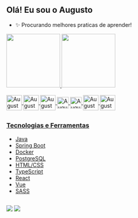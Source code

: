 ## Olá! Eu sou o Augusto 

- ✨ Procurando melhores praticas de aprender!

<div>
  <a href="https://github.com/AugustoSandrini">
    <img height="140em" src="https://github-readme-stats.vercel.app/api?username=AugustoSandrini&show_icons=true&theme=dark&include_all_commits=true&count_private=true"/>
    <img height="140em" src="https://github-readme-stats.vercel.app/api/top-langs/?username=AugustoSandrini&layout=compact&langs_count=8&hide_border=true&theme=dark"/>
</div>
  
<div style="display: inline_block"><br>
  <img align="center" alt="AugustoJ" height="40" width="40" src="https://cdn.jsdelivr.net/gh/devicons/devicon/icons/java/java-original-wordmark.svg">
  <img align="center" alt="AugustoSB" height="40" width="40" src="https://cdn.jsdelivr.net/gh/devicons/devicon/icons/spring/spring-original-wordmark.svg">
  <img align="center" alt="AugustoTS" height="40" width="40" src="https://img.icons8.com/?id=nCj4PvnCO0tZ">
  <img align="center" alt="AugustoReact" height="30" width="30" src="https://img.icons8.com/?size=256&id=asWSSTBrDlTW">
  <img align="center" alt="AugustoVue" height="30" width="30" src="https://img.icons8.com/?size=256&id=dzfo6UeXW9h7">
  <img align="center" alt="AugustoIDEA" height="40" width="40" src="https://img.icons8.com/plasticine/100/000000/intellij-idea.png">
  <img align="center" alt="AugustoLinux" height="40" width="40" src="https://img.icons8.com/color/256/linux.png">
</div>
  
  ##
  
  ### Tecnologias e Ferramentas
  
  - Java
  - Spring Boot
  - Docker
  - PostgreSQL
  - HTML/CSS
  - TypeScript
  - React
  - Vue
  - SASS
  
  ##
  
<div>
  <a href="https://www.linkedin.com/in/Augusto-Sandrini" target="_blank"><img src="https://img.shields.io/badge/LinkedIn-0077B5?style=for-the-badge&logo=linkedin&logoColor=white" target="_blank"></a>
  <a href="https://discord.com/users/AugustoSandrini#7222" target="_blank"><img src="https://img.shields.io/badge/Discord-7289DA?style=for-the-badge&logo=discord&logoColor=white" target="_blank"></a>
  </div>
